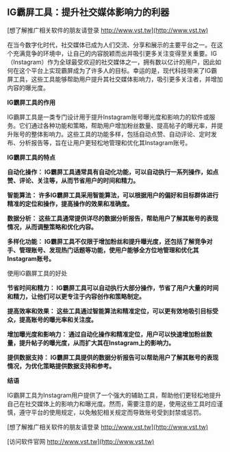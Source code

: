 ## **IG霸屏工具：提升社交媒体影响力的利器**

[想了解推广相关软件的朋友请登录 http://www.vst.tw](http://www.vst.tw)

在当今数字化时代，社交媒体已成为人们交流、分享和展示的主要平台之一。在这个充满竞争的环境中，让自己的内容脱颖而出并吸引更多关注变得至关重要。IG（Instagram）作为全球最受欢迎的社交媒体之一，拥有数以亿计的用户，因此如何在这个平台上实现霸屏成为了许多人的目标。幸运的是，现代科技带来了IG霸屏工具，这些工具能够帮助用户提升其社交媒体影响力，吸引更多关注者，并增加内容的曝光度。

**IG霸屏工具的作用**

IG霸屏工具是一类专门设计用于提升Instagram账号曝光度和影响力的软件或服务。它们通过各种功能和策略，帮助用户增加粉丝数量、提高帖子的曝光率，并提升账号的整体影响力。这些工具的功能多样，包括自动点赞、自动评论、定时发布、分析报告等，旨在让用户更轻松地管理和优化其Instagram账号。

**IG霸屏工具的特点**

**自动化操作： IG霸屏工具通常具有自动化功能，可以自动执行一系列操作，如点赞、评论、关注等，从而节省用户的时间和精力。**

**智能算法： 许多IG霸屏工具采用智能算法，可以根据用户的偏好和目标群体进行精准的定位和操作，提高操作的效果和准确度。**

**数据分析： 这些工具通常提供详尽的数据分析报告，帮助用户了解其账号的表现情况，从而调整策略和优化内容。**

**多样化功能： IG霸屏工具不仅限于增加粉丝和提升曝光度，还包括了解竞争对手、管理账号、发现热门话题等功能，使用户能够全方位地管理和优化其Instagram账号。**

使用IG霸屏工具的好处

**节省时间和精力： IG霸屏工具可以自动执行大部分操作，节省了用户大量的时间和精力，让他们可以更专注于内容创作和策略制定。**

**提高效率和效果： 这些工具通过智能算法和精准定位，可以更有效地吸引目标受众，提高账号的曝光率和关注度。**

**增加曝光度和影响力： 通过自动化操作和精准定位，用户可以快速增加粉丝数量，提升帖子的曝光度，从而扩大其在Instagram上的影响力。**

**提供数据支持： IG霸屏工具提供的数据分析报告可以帮助用户了解其账号的表现情况，为优化策略提供数据支持和参考。**

**结语**

IG霸屏工具为Instagram用户提供了一个强大的辅助工具，帮助他们更轻松地提升自己在社交媒体上的影响力和曝光度。然而，需要注意的是，使用这些工具时应谨慎，遵守平台的使用规定，以免触犯相关规定而导致账号受到封禁或惩罚。

[想了解推广相关软件的朋友请登录 http://www.vst.tw](http://www.vst.tw)


[访问软件官网 http://www.vst.tw](http://www.vst.tw)
